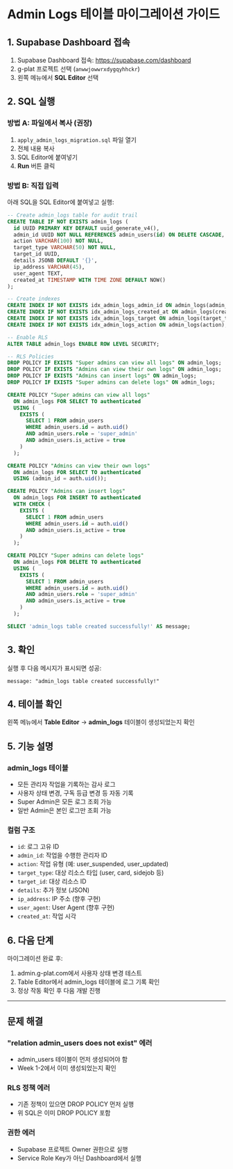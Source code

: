 # Admin Logs 테이블 마이그레이션 가이드

## 1. Supabase Dashboard 접속

1. Supabase Dashboard 접속: https://supabase.com/dashboard
2. g-plat 프로젝트 선택 (`anwwjowwrxdygqyhhckr`)
3. 왼쪽 메뉴에서 **SQL Editor** 선택

## 2. SQL 실행

### 방법 A: 파일에서 복사 (권장)

1. `apply_admin_logs_migration.sql` 파일 열기
2. 전체 내용 복사
3. SQL Editor에 붙여넣기
4. **Run** 버튼 클릭

### 방법 B: 직접 입력

아래 SQL을 SQL Editor에 붙여넣고 실행:

```sql
-- Create admin_logs table for audit trail
CREATE TABLE IF NOT EXISTS admin_logs (
  id UUID PRIMARY KEY DEFAULT uuid_generate_v4(),
  admin_id UUID NOT NULL REFERENCES admin_users(id) ON DELETE CASCADE,
  action VARCHAR(100) NOT NULL,
  target_type VARCHAR(50) NOT NULL,
  target_id UUID,
  details JSONB DEFAULT '{}',
  ip_address VARCHAR(45),
  user_agent TEXT,
  created_at TIMESTAMP WITH TIME ZONE DEFAULT NOW()
);

-- Create indexes
CREATE INDEX IF NOT EXISTS idx_admin_logs_admin_id ON admin_logs(admin_id);
CREATE INDEX IF NOT EXISTS idx_admin_logs_created_at ON admin_logs(created_at DESC);
CREATE INDEX IF NOT EXISTS idx_admin_logs_target ON admin_logs(target_type, target_id);
CREATE INDEX IF NOT EXISTS idx_admin_logs_action ON admin_logs(action);

-- Enable RLS
ALTER TABLE admin_logs ENABLE ROW LEVEL SECURITY;

-- RLS Policies
DROP POLICY IF EXISTS "Super admins can view all logs" ON admin_logs;
DROP POLICY IF EXISTS "Admins can view their own logs" ON admin_logs;
DROP POLICY IF EXISTS "Admins can insert logs" ON admin_logs;
DROP POLICY IF EXISTS "Super admins can delete logs" ON admin_logs;

CREATE POLICY "Super admins can view all logs"
  ON admin_logs FOR SELECT TO authenticated
  USING (
    EXISTS (
      SELECT 1 FROM admin_users
      WHERE admin_users.id = auth.uid()
      AND admin_users.role = 'super_admin'
      AND admin_users.is_active = true
    )
  );

CREATE POLICY "Admins can view their own logs"
  ON admin_logs FOR SELECT TO authenticated
  USING (admin_id = auth.uid());

CREATE POLICY "Admins can insert logs"
  ON admin_logs FOR INSERT TO authenticated
  WITH CHECK (
    EXISTS (
      SELECT 1 FROM admin_users
      WHERE admin_users.id = auth.uid()
      AND admin_users.is_active = true
    )
  );

CREATE POLICY "Super admins can delete logs"
  ON admin_logs FOR DELETE TO authenticated
  USING (
    EXISTS (
      SELECT 1 FROM admin_users
      WHERE admin_users.id = auth.uid()
      AND admin_users.role = 'super_admin'
      AND admin_users.is_active = true
    )
  );

SELECT 'admin_logs table created successfully!' AS message;
```

## 3. 확인

실행 후 다음 메시지가 표시되면 성공:

```
message: "admin_logs table created successfully!"
```

## 4. 테이블 확인

왼쪽 메뉴에서 **Table Editor** → **admin_logs** 테이블이 생성되었는지 확인

## 5. 기능 설명

### admin_logs 테이블
- 모든 관리자 작업을 기록하는 감사 로그
- 사용자 상태 변경, 구독 등급 변경 등 자동 기록
- Super Admin은 모든 로그 조회 가능
- 일반 Admin은 본인 로그만 조회 가능

### 컬럼 구조
- `id`: 로그 고유 ID
- `admin_id`: 작업을 수행한 관리자 ID
- `action`: 작업 유형 (예: user_suspended, user_updated)
- `target_type`: 대상 리소스 타입 (user, card, sidejob 등)
- `target_id`: 대상 리소스 ID
- `details`: 추가 정보 (JSON)
- `ip_address`: IP 주소 (향후 구현)
- `user_agent`: User Agent (향후 구현)
- `created_at`: 작업 시각

## 6. 다음 단계

마이그레이션 완료 후:
1. admin.g-plat.com에서 사용자 상태 변경 테스트
2. Table Editor에서 admin_logs 테이블에 로그 기록 확인
3. 정상 작동 확인 후 다음 개발 진행

---

## 문제 해결

### "relation admin_users does not exist" 에러
- admin_users 테이블이 먼저 생성되어야 함
- Week 1-2에서 이미 생성되었는지 확인

### RLS 정책 에러
- 기존 정책이 있으면 DROP POLICY 먼저 실행
- 위 SQL은 이미 DROP POLICY 포함

### 권한 에러
- Supabase 프로젝트 Owner 권한으로 실행
- Service Role Key가 아닌 Dashboard에서 실행
